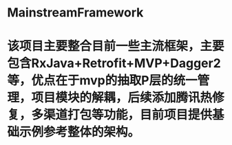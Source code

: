 # MainstreamFramework
# 该项目主要整合目前一些主流框架，主要包含RxJava+Retrofit+MVP+Dagger2等，优点在于mvp的抽取P层的统一管理，项目模块的解耦，后续添加腾讯热修复，多渠道打包等功能，目前项目提供基础示例参考整体的架构。
